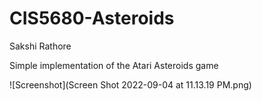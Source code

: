 # CIS5680-Asteroids
Sakshi Rathore

Simple implementation of the Atari Asteroids game

![Screenshot](Screen Shot 2022-09-04 at 11.13.19 PM.png)
